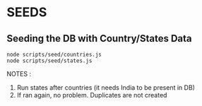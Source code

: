 # SEEDS

## Seeding the DB with Country/States Data

```shell
node scripts/seed/countries.js
node scripts/seed/states.js
```
NOTES :

1. Run states after countries (it needs India to be present in DB)
2. If ran again, no problem. Duplicates are not created
